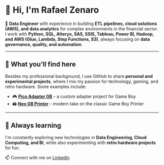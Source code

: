 # 👋 Hi, I'm Rafael Zenaro

💼 **Data Engineer** with experience in building **ETL pipelines, cloud solutions (AWS), and data analytics** for complex environments in the financial sector.  
I work with **Python, SQL, Alteryx, SAS, SSIS, Tableau, Power BI, Hadoop, and AWS (Glue, Lambda, Step Functions, S3)**, always focusing on **data governance, quality, and automation**.

---

## 🚀 What you’ll find here
Besides my professional background, I use GitHub to share **personal and experimental projects**, where I mix my passion for technology, gaming, and retro hardware. Some examples include:

- 🎮 **[Pico Adapter GB](https://github.com/zenaror/Pico-Adapter-GB)** – a custom adapter project for Game Boy  
- 🖨️ **[Neo GB Printer](https://github.com/zenaror/Neo-GB-Printer)** – modern take on the classic Game Boy Printer  

---

## 🌱 Always learning
I'm constantly exploring new technologies in **Data Engineering, Cloud Computing, and BI**, while also experimenting with **retro hardware projects** for fun.

📫 Connect with me on [LinkedIn](https://www.linkedin.com/in/rafaelzenaro)
